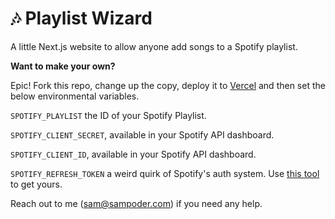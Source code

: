 # 🎶 Playlist Wizard

A little Next.js website to allow anyone add songs to a Spotify playlist.

**Want to make your own?**

Epic! Fork this repo, change up the copy, deploy it to [Vercel](https://vercel.com) and then set the below environmental variables.

`SPOTIFY_PLAYLIST` the ID of your Spotify Playlist.

`SPOTIFY_CLIENT_SECRET`, available in your Spotify API dashboard.

`SPOTIFY_CLIENT_ID`, available in your Spotify API dashboard.

`SPOTIFY_REFRESH_TOKEN` a weird quirk of Spotify's auth system. Use [this tool](https://github.com/spotify/web-api-auth-examples/tree/master/client_credentials) to get yours.

Reach out to me (sam@sampoder.com) if you need any help.